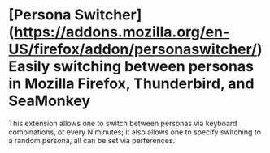 [Persona Switcher]
(https://addons.mozilla.org/en-US/firefox/addon/personaswitcher/)
Easily switching between personas in Mozilla Firefox, Thunderbird, and SeaMonkey
================================================================================

This extension allows one to switch between personas via keyboard
combinations, or every N minutes; it also allows one to specify switching
to a random persona, all can be set via perferences.
